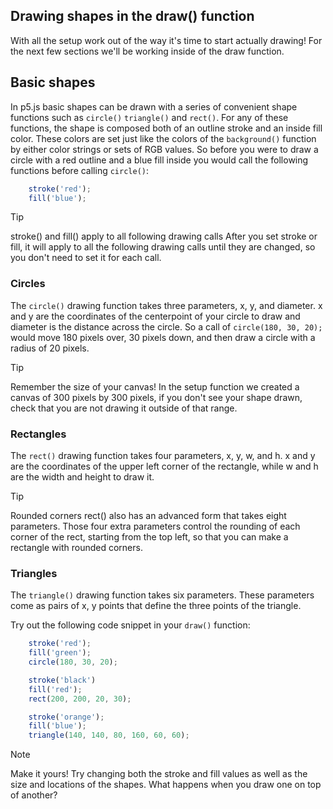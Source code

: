 ## Drawing shapes in the draw() function

With all the setup work out of the way it's time to start actually drawing! For the next few sections we'll be working inside of the draw function.

## Basic shapes

In p5.js basic shapes can be drawn with a series of convenient shape functions such as `circle()` `triangle()` and `rect()`. For any of these functions, the shape is composed both of an outline stroke and an inside fill color. These colors are set just like the colors of the `background()` function by either color strings or sets of RGB values. So before you were to draw a circle with a red outline and a blue fill inside you would call the following functions before calling `circle()`:

```javascript
    stroke('red');
    fill('blue');
```

> [!TIP]
> stroke() and fill() apply to all following drawing calls
> After you set stroke or fill, it will apply to all the following drawing calls until they are changed, so you don't need to set it for each call.

### Circles

The `circle()` drawing function takes three parameters, x, y, and diameter. x and y are the coordinates of the centerpoint of your circle to draw and diameter is the distance across the circle. So a call of `circle(180, 30, 20);` would move 180 pixels over, 30 pixels down, and then draw a circle with a radius of 20 pixels.

> [!TIP]
> Remember the size of your canvas!
> In the setup function we created a canvas of 300 pixels by 300 pixels, if you don't see your shape drawn, check that you are not drawing it outside of that range.

### Rectangles

The `rect()` drawing function takes four parameters, x, y, w, and h. x and y are the coordinates of the upper left corner of the rectangle, while w and h are the width and height to draw it. 

> [!TIP]
> Rounded corners
> rect() also has an advanced form that takes eight parameters. Those four extra parameters control the rounding of each corner of the rect, starting from the top left, so that you can make a rectangle with rounded corners.

### Triangles

The `triangle()` drawing function takes six parameters. These parameters come as pairs of x, y points that define the three points of the triangle.

Try out the following code snippet in your `draw()` function:

```javascript
    stroke('red');
    fill('green');
    circle(180, 30, 20);

    stroke('black')
    fill('red');
    rect(200, 200, 20, 30);

    stroke('orange');
    fill('blue');
    triangle(140, 140, 80, 160, 60, 60);
```

> [!NOTE]
> Make it yours!
> Try changing both the stroke and fill values as well as the size and locations of the shapes. What happens when you draw one on top of another?